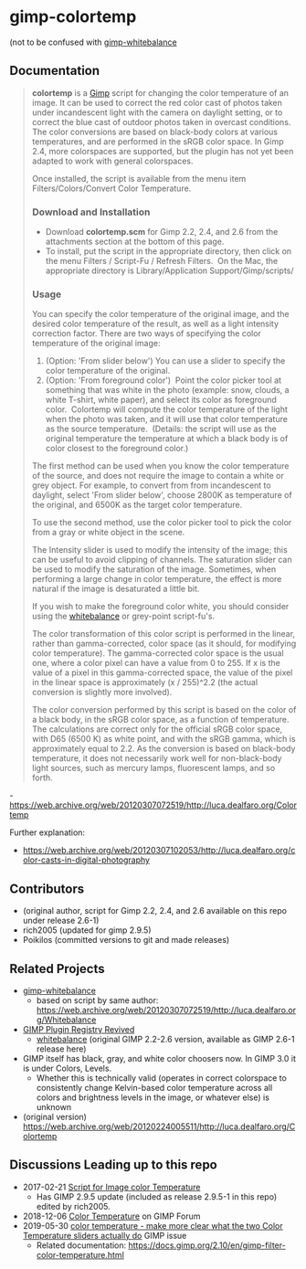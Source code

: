 # gimp-colortemp
(not to be confused with [gimp-whitebalance](https://github.com/Hierosoft/gimp-colortemp)

## Documentation
> **colortemp** is a [Gimp](https://web.archive.org/web/20120307072519/http://spip.dealfaro.com/home/code/www.gimp.org) script for changing the color temperature of an image. It can be used to correct the red color cast of photos taken under incandescent light with the camera on daylight setting, or to correct the blue cast of outdoor photos taken in overcast conditions. The color conversions are based on black-body colors at various temperatures, and are performed in the sRGB color space. In Gimp 2.4, more colorspaces are supported, but the plugin has not yet been adapted to work with general colorspaces.
> 
> Once installed, the script is available from the menu item Filters/Colors/Convert Color Temperature.
> 
> ### Download and Installation  
> 
> -   Download **colortemp.scm** for Gimp 2.2, 2.4, and 2.6 from the attachments section at the bottom of this page.  
> -   To install, put the script in the appropriate directory, then click on the menu Filters / Script-Fu / Refresh Filters.  On the Mac, the appropriate directory is Library/Application Support/Gimp/scripts/  
>     
> 
> ### Usage
> 
> You can specify the color temperature of the original image, and the desired color temperature of the result, as well as a light intensity correction factor. There are two ways of specifying the color temperature of the original image:
> 
> 1.  (Option: 'From slider below') You can use a slider to specify the color temperature of the original.
> 2.  (Option: 'From foreground color')  Point the color picker tool at something that was white in the photo (example: snow, clouds, a white T-shirt, white paper), and select its color as foreground color.  Colortemp will compute the color temperature of the light when the photo was taken, and it will use that color temperature as the source temperature.  (Details: the script will use as the original temperature the temperature at which a black body is of color closest to the foreground color.)
> 
> The first method can be used when you know the color temperature of the source, and does not require the image to contain a white or grey object. For example, to convert from from incandescent to daylight, select 'From slider below', choose 2800K as temperature of the original, and 6500K as the target color temperature.
> 
> To use the second method, use the color picker tool to pick the color from a gray or white object in the scene.
> 
> The Intensity slider is used to modify the intensity of the image; this can be useful to avoid clipping of channels. The saturation slider can be used to modify the saturation of the image. Sometimes, when performing a large change in color temperature, the effect is more natural if the image is desaturated a little bit.
> 
> If you wish to make the foreground color white, you should consider using the [whitebalance](https://web.archive.org/web/20120307072519/http://luca.dealfaro.org/Whitebalance) or grey-point script-fu's.
> 
> The color transformation of this color script is performed in the linear, rather than gamma-corrected, color space (as it should, for modifying color temperature). The gamma-corrected color space is the usual one, where a color pixel can have a value from 0 to 255. If x is the value of a pixel in this gamma-corrected space, the value of the pixel in the linear space is approximately (x / 255)^2.2 (the actual conversion is slightly more involved).
> 
> The color conversion performed by this script is based on the color of a black body, in the sRGB color space, as a function of temperature. The calculations are correct only for the official sRGB color space, with D65 (6500 K) as white point, and with the sRGB gamma, which is approximately equal to 2.2. As the conversion is based on black-body temperature, it does not necessarily work well for non-black-body light sources, such as mercury lamps, fluorescent lamps, and so forth.

-<https://web.archive.org/web/20120307072519/http://luca.dealfaro.org/Colortemp>

Further explanation:
- <https://web.archive.org/web/20120307102053/http://luca.dealfaro.org/color-casts-in-digital-photography>

## Contributors
- (original author, script for Gimp 2.2, 2.4, and 2.6 available on this repo under release 2.6-1)
- rich2005 (updated for gimp 2.9.5)
- Poikilos (committed versions to git and made releases)


## Related Projects
- [gimp-whitebalance](https://github.com/Hierosoft/gimp-whitebalance)
  - based on script by same author: https://web.archive.org/web/20120307072519/http://luca.dealfaro.org/Whitebalance
- [GIMP Plugin Registry Revived](https://dodoledev.github.io/registry.gimp.org_revived)
  - [whitebalance](https://dodoledev.github.io/registry.gimp.org_revived/node/72.html) (original GIMP 2.2-2.6 version, available as GIMP 2.6-1 release here)
- GIMP itself has black, gray, and white color choosers now. In GIMP 3.0 it is under Colors, Levels.
  - Whether this is technically valid (operates in correct colorspace to consistently change Kelvin-based color temperature across all colors and brightness levels in the image, or whatever else) is unknown
- (original version) https://web.archive.org/web/20120224005511/http://luca.dealfaro.org/Colortemp


## Discussions Leading up to this repo
- 2017-02-21 [Script for Image color Temperature](https://www.gimp-forum.net/Thread-Script-for-Image-color-Temperature?pid=1304#pid1304)
  - Has GIMP 2.9.5 update (included as release 2.9.5-1 in this repo) edited by rich2005.
- 2018-12-06 [Color Temperature](https://www.gimp-forum.net/Thread-Color-Temperature) on GIMP Forum
- 2019-05-30 [color temperature - make more clear what the two Color Temperature sliders actually do](https://gitlab.gnome.org/GNOME/gimp/-/issues/3440) GIMP issue
  - Related documentation: <https://docs.gimp.org/2.10/en/gimp-filter-color-temperature.html>

